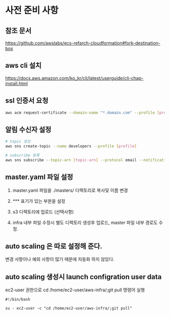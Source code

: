 # 사전 준비 사항

## 참조 문서

https://github.com/awslabs/ecs-refarch-cloudformation#fork-destination-box

## aws cli 설치

https://docs.aws.amazon.com/ko_kr/cli/latest/userguide/cli-chap-install.html

## ssl 인증서 요청

```sh
aws acm request-certificate --domain-name "*.domain.com" --profile [profile]
```

## 알림 수신자 설정

```sh
# topic 생성
aws sns create-topic --name developers --profile [profile]

# subscribe 등록
aws sns subscribe --topic-arn [topic-arn] --protocol email --notification-endpoint [email] --profile [profile]
```

## master.yaml 파일 설정

1. master.yaml 파일을 ./masters/ 디렉토리로 복사및 이름 변경

2. \*\*\* 표기가 있는 부분을 설정

3. s3 디렉토리에 업로드 (선택사항)

4. infra 내부 파일 수정시 별도 디렉토리 생성후 업로드, master 파일 내부 경로도 수정.

## auto scaling 은 따로 설정해 준다.

변경 사항이나 예외 사항이 많기 때문에 자동화 하지 않았다.

## auto scaling 생성시 launch configration user data

ec2-user 권한으로 cd /home/ec2-user/aws-infra/;git pull 명령어 실행

```
#!/bin/bash

su - ec2-user -c "cd /home/ec2-user/aws-infra/;git pull"
```
